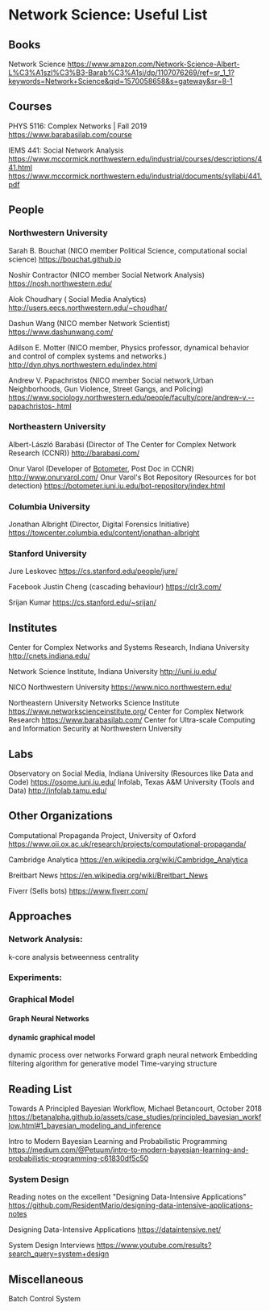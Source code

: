 ﻿# Network Science: Useful List

## Books
Network Science
https://www.amazon.com/Network-Science-Albert-L%C3%A1szl%C3%B3-Barab%C3%A1si/dp/1107076269/ref=sr_1_1?keywords=Network+Science&qid=1570058658&s=gateway&sr=8-1



## Courses
PHYS 5116: Complex Networks | Fall 2019
https://www.barabasilab.com/course

IEMS 441:  Social Network Analysis
 https://www.mccormick.northwestern.edu/industrial/courses/descriptions/441.html
 https://www.mccormick.northwestern.edu/industrial/documents/syllabi/441.pdf
 


## People
### Northwestern University
Sarah B. Bouchat (NICO member Political Science, computational social science)
https://bouchat.github.io

Noshir Contractor (NICO member Social Network Analysis)
https://nosh.northwestern.edu/

Alok Choudhary ( Social Media Analytics)
http://users.eecs.northwestern.edu/~choudhar/

Dashun Wang  (NICO member Network Scientist)
https://www.dashunwang.com/

Adilson E. Motter (NICO member, Physics professor, dynamical behavior and control of complex systems and networks.)
http://dyn.phys.northwestern.edu/index.html

Andrew V. Papachristos (NICO member Social network,Urban Neighborhoods, Gun Violence, Street Gangs, and Policing)
https://www.sociology.northwestern.edu/people/faculty/core/andrew-v.--papachristos-.html


### Northeastern University
Albert-László Barabási (Director of The Center for Complex Network Research (CCNR))
http://barabasi.com/

Onur Varol (Developer of [Botometer](https://botometer.iuni.iu.edu/), Post Doc in CCNR)
http://www.onurvarol.com/
Onur Varol's Bot Repository (Resources for bot detection)
https://botometer.iuni.iu.edu/bot-repository/index.html

### Columbia University
Jonathan Albright (Director, Digital Forensics Initiative)
https://towcenter.columbia.edu/content/jonathan-albright

### Stanford University
Jure Leskovec
https://cs.stanford.edu/people/jure/

Facebook
Justin Cheng (cascading behaviour)
https://clr3.com/

Srijan Kumar
https://cs.stanford.edu/~srijan/

## Institutes
Center for Complex Networks and Systems Research, Indiana University
http://cnets.indiana.edu/ 

Network Science Institute, Indiana University
http://iuni.iu.edu/

NICO Northwestern University
https://www.nico.northwestern.edu/

Northeastern University 
Networks Science Institute
https://www.networkscienceinstitute.org/
Center for Complex Network Research
https://www.barabasilab.com/
Center for Ultra-scale Computing and Information Security at Northwestern University



## Labs
Observatory on Social Media, Indiana University (Resources like Data and Code)
https://osome.iuni.iu.edu/ 
Infolab, Texas A&M University (Tools and Data)
http://infolab.tamu.edu/

## Other Organizations

Computational Propaganda Project, University of Oxford
https://www.oii.ox.ac.uk/research/projects/computational-propaganda/

Cambridge Analytica
https://en.wikipedia.org/wiki/Cambridge_Analytica

Breitbart News
https://en.wikipedia.org/wiki/Breitbart_News

Fiverr (Sells bots)
https://www.fiverr.com/

## Approaches
### Network Analysis: 
k-core analysis
betweenness centrality

### Experiments:


### Graphical Model 
#### Graph Neural Networks

#### dynamic graphical model
dynamic process over networks
Forward graph neural network
Embedding filtering algorithm for generative model
Time-varying structure


## Reading List
Towards A Principled Bayesian Workflow, Michael Betancourt, October 2018
https://betanalpha.github.io/assets/case_studies/principled_bayesian_workflow.html#1_bayesian_modeling_and_inference

Intro to Modern Bayesian Learning and Probabilistic Programming
https://medium.com/@Petuum/intro-to-modern-bayesian-learning-and-probabilistic-programming-c61830df5c50

### System Design


Reading notes on the excellent "Designing Data-Intensive Applications"
https://github.com/ResidentMario/designing-data-intensive-applications-notes

Designing Data-Intensive Applications
https://dataintensive.net/

System Design Interviews
https://www.youtube.com/results?search_query=system+design

## Miscellaneous
Batch Control System


